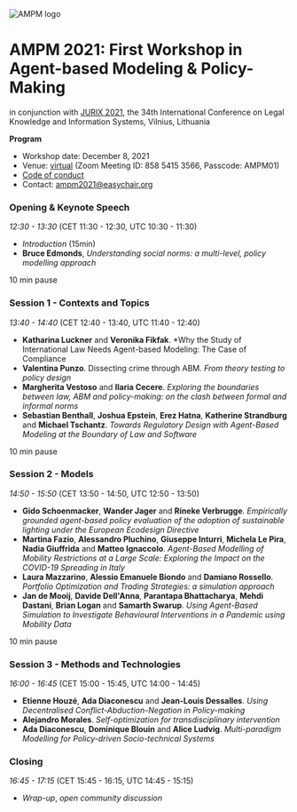 <img alt="AMPM logo" src="https://polder.center/wp-content/uploads/2021/10/AMPM-2021.png">

# AMPM 2021: First Workshop in Agent-based Modeling & Policy-Making
in conjunction with [JURIX 2021](https://jurix2021.mruni.eu/), the 34th International Conference on Legal
Knowledge and Information Systems, Vilnius, Lithuania

**Program** 

- Workshop date: December 8, 2021 
- Venue: [virtual](https://uva-live.zoom.us/j/85854153566?pwd=cVIwR0dYU1k1RTZBZkI2d2l1Rks2dz09) (Zoom Meeting ID: 858 5415 3566, Passcode: AMPM01)
- [Code of conduct](https://github.com/ampmresearch/ampmresearch.github.io/blob/main/code_of_conduct.md)
- Contact: [ampm2021@easychair.org](mailto:ampm2021@easychair.org)

### Opening & Keynote Speech

*12:30 - 13:30* (CET 11:30 - 12:30, UTC 10:30 - 11:30)

- *Introduction* (15min)
- **Bruce Edmonds**, *Understanding social norms: a multi-level, policy modelling approach*

10 min pause

### Session 1 - Contexts and Topics 

*13:40 - 14:40* (CET 12:40 - 13:40, UTC 11:40 - 12:40)

- **Katharina Luckner** and **Veronika Fikfak**. *Why the Study of International Law Needs Agent-based Modeling: The Case of Compliance
- **Valentina Punzo**. Dissecting crime through ABM. *From theory testing to policy design*
- **Margherita Vestoso** and **Ilaria Cecere**. *Exploring the boundaries between law, ABM and policy-making: on the clash between formal and informal norms*
- **Sebastian Benthall**, **Joshua Epstein**, **Erez Hatna**, **Katherine Strandburg** and **Michael Tschantz**. *Towards Regulatory Design with Agent-Based Modeling at the Boundary of Law and Software*

10 min pause

### Session 2 - Models 

*14:50 - 15:50* (CET 13:50 - 14:50, UTC 12:50 - 13:50)

- **Gido Schoenmacker**, **Wander Jager** and **Rineke Verbrugge**. *Empirically grounded agent-based policy evaluation of the adoption of sustainable lighting under the European Ecodesign Directive*
- **Martina Fazio**, **Alessandro Pluchino**, **Giuseppe Inturri**, **Michela Le Pira**, **Nadia Giuffrida** and **Matteo Ignaccolo**. *Agent-Based Modelling of Mobility Restrictions at a Large Scale: Exploring the Impact on the COVID-19 Spreading in Italy*
- **Laura Mazzarino**, **Alessio Emanuele Biondo** and **Damiano Rossello**. *Portfolio Optimization and Trading Strategies: a simulation approach*
- **Jan de Mooij**, **Davide Dell'Anna**, **Parantapa Bhattacharya**, **Mehdi Dastani**, **Brian Logan** and **Samarth Swarup**. *Using Agent-Based Simulation to Investigate Behavioural Interventions in a Pandemic using Mobility Data*

10 min pause

### Session 3 - Methods and Technologies 

*16:00 - 16:45* (CET 15:00 - 15:45, UTC 14:00 - 14:45)

- **Etienne Houzé**, **Ada Diaconescu** and **Jean-Louis Dessalles**. *Using Decentralised Conflict-Abduction-Negation in Policy-making*
- **Alejandro Morales**. *Self-optimization for transdisciplinary intervention*
- **Ada Diaconescu**, **Dominique Blouin** and **Alice Ludvig**. *Multi-paradigm Modelling for Policy-driven Socio-technical Systems*

### Closing

*16:45 - 17:15* (CET 15:45 - 16:15, UTC 14:45 - 15:15)   

- *Wrap-up*, *open community discussion*

